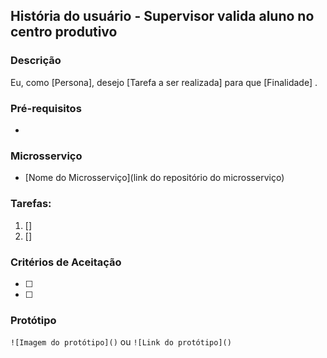 <!--- No título da issue>
<!---Nomear História de Usuário-->
<!---Ex: -->
<!--- [US-XX] Nome da História de Usuário -->

## História do usuário - Supervisor valida aluno no centro produtivo

### Descrição
<!--- Descrição da história -->
Eu, como [Persona], desejo [Tarefa a ser realizada] para que [Finalidade] .

<!--- Descrição da tarefa -->

### Pré-requisitos
<!--- Qual funcitonalidade (Sequenciador) deve ser feito antes -->

<!--- Ex -->
<!--- CRUD Usuário -->

- 

### Microsserviço
- [Nome do Microsserviço](link do repositório do microsserviço)

### Tarefas:
<!--- Descrever a tecnologia e as tarefas correspondentes a história -->

<!---Ex: -->

<!---1. [frontend] Tela de botão de exclusão -->

1. []
2. []

### Critérios de Aceitação
- [ ] 
- [ ] 

### Protótipo

`![Imagem do protótipo]()`
ou
`![Link do protótipo]()`